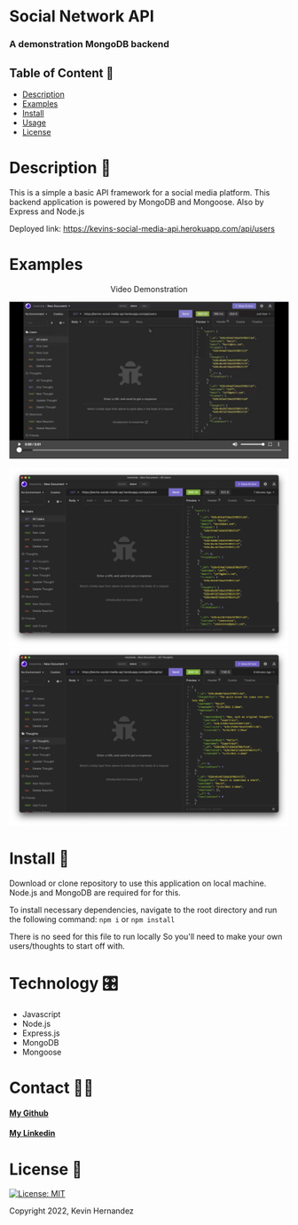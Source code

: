 # Social Network API
### A demonstration MongoDB backend

## Table of Content 📕
* [Description](#description)
* [Examples](#examples)
* [Install](#install)
* [Usage](#usage)
* [License](#license)  
  
# Description 📝
This is a simple a basic API framework for a social media platform. This backend application is powered by MongoDB and Mongoose. Also by Express and Node.js

Deployed link: https://kevins-social-media-api.herokuapp.com/api/users

# Examples 
<p align="center">Video Demonstration</p>

[![Video Demonstration](/readme/00-video-preview.png)](https://watch.screencastify.com/v/8ywu8653AQ3CTm5iSVLZ)

![Example Image Description](/readme/01-all-users.png)
![Example Image Description](/readme/02-all-thoughts.png)

# Install 💾
Download or clone repository to use this application on local machine.
Node.js and MongoDB are required for for this.

To install necessary dependencies, navigate to the root directory and run the following command: `npm i` or `npm install`

There is no seed for this file to run locally So you'll need to make your own users/thoughts to start off with.

# Technology 🎛
* Javascript
* Node.js
* Express.js
* MongoDB
* Mongoose

# Contact 🧑‍💻

  #### [My Github](https://github.com/kh288)
  #### [My Linkedin](https://www.linkedin.com/in/kevin-hernandez-5a8243167)
  
  
# License 🪪
[![License: MIT](https://img.shields.io/badge/License-MIT-yellow.svg)](LICENSE)

Copyright 2022, Kevin Hernandez
